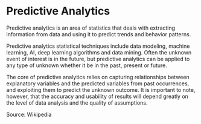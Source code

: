 # Predictive Analytics

Predictive analytics is an area of statistics that deals with extracting information from data and using it to predict trends and behavior patterns.

Predictive analytics statistical techniques include data modeling, machine learning, AI, deep learning algorithms and data mining. Often the unknown event of interest is in the future, but predictive analytics can be applied to any type of unknown whether it be in the past, present or future. 

The core of predictive analytics relies on capturing relationships between explanatory variables and the predicted variables from past occurrences, and exploiting them to predict the unknown outcome. It is important to note, however, that the accuracy and usability of results will depend greatly on the level of data analysis and the quality of assumptions.

Source: Wikipedia 
